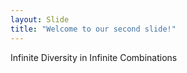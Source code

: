 ```yaml
---
layout: Slide
title: "Welcome to our second slide!"
---
```

Infinite Diversity in Infinite Combinations
